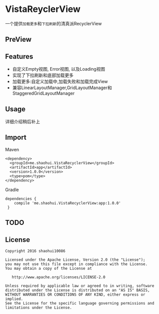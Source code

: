 # VistaReyclerView
一个提供`加载更多`和`下拉刷新`的清真派RecyclerView
## PreView


## Features

* 自定义Empty视图, Error视图, 以及Loading视图
* 实现了下拉刷新和底部加载更多
* 加载更多:自定义加载中,加载失败和加载完成View
* 兼容LinearLayoutManager,GridLayoutManager和StaggeredGridLayoutManager

## Usage

 详细介绍稍后补上


## Import

Maven

    <dependency>
      <groupId>me.shaohui.VistaRecyclerView</groupId>
      <artifactId>app</artifactId>
      <version>1.0.0</version>
      <type>pom</type>
    </dependency>

    
Gradle

	dependencies {
        compile 'me.shaohui.VistaRecyclerView:app:1.0.0'
     }

## TODO


## License

    Copyright 2016 shaohui10086

    Licensed under the Apache License, Version 2.0 (the "License");
    you may not use this file except in compliance with the License.
    You may obtain a copy of the License at

       http://www.apache.org/licenses/LICENSE-2.0

    Unless required by applicable law or agreed to in writing, software
    distributed under the License is distributed on an "AS IS" BASIS,
    WITHOUT WARRANTIES OR CONDITIONS OF ANY KIND, either express or implied.
    See the License for the specific language governing permissions and
    limitations under the License.
	
 
 
